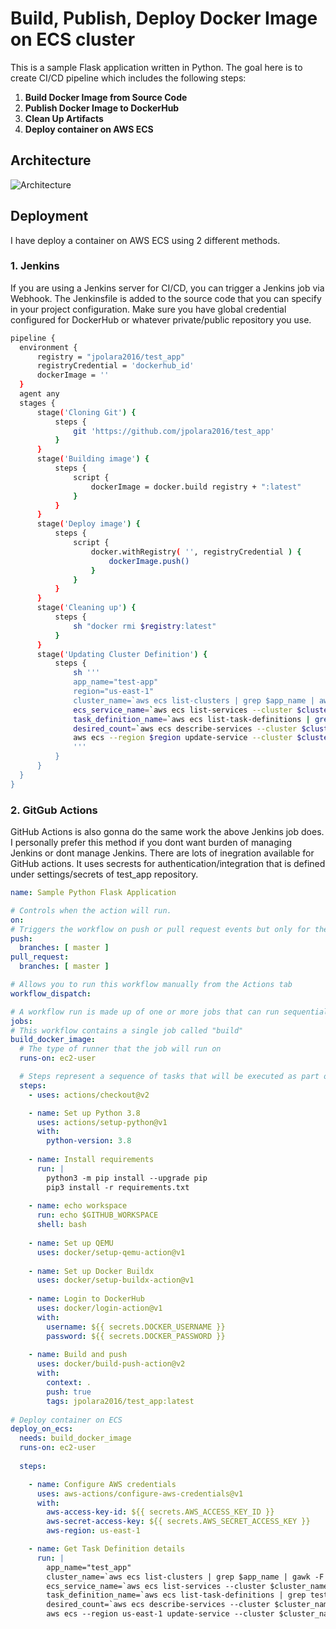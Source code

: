 # Build, Publish, Deploy Docker Image on ECS cluster

This is a sample Flask application written in Python. The goal here is to create CI/CD pipeline which includes the following steps:
  1. **Build Docker Image from Source Code**
  2. **Publish Docker Image to DockerHub**
  3. **Clean Up Artifacts**
  4. **Deploy container on AWS ECS**

## Architecture
![Architecture](CI-CD-using-Jenkins-and-Docker.png)


## Deployment
I have deploy a container on AWS ECS using 2 different methods.
  ### 1. **Jenkins**
  If you are using a Jenkins server for CI/CD, you can trigger a Jenkins job via Webhook. The Jenkinsfile is added to the source code that you can specify in your project configuration. Make sure you have global credential configured for DockerHub or whatever private/public repository you use.
  ```bash
  pipeline { 
    environment { 
        registry = "jpolara2016/test_app" 
        registryCredential = 'dockerhub_id' 
        dockerImage = '' 
    }
    agent any 
    stages {
        stage('Cloning Git') { 
            steps { 
                git 'https://github.com/jpolara2016/test_app' 
            }
        } 
        stage('Building image') { 
            steps { 
                script { 
                    dockerImage = docker.build registry + ":latest" 
                }
            } 
        }
        stage('Deploy image') { 
            steps { 
                script { 
                    docker.withRegistry( '', registryCredential ) { 
                        dockerImage.push() 
                    }
                } 
            }
        } 
        stage('Cleaning up') { 
            steps { 
                sh "docker rmi $registry:latest" 
            }
        }
        stage('Updating Cluster Definition') { 
            steps { 
                sh '''
                app_name="test-app"
                region="us-east-1"
                cluster_name=`aws ecs list-clusters | grep $app_name | awk -F "/" '{ print $2 }' | sed 's/"//'`
                ecs_service_name=`aws ecs list-services --cluster $cluster_name | awk -F "/" '{ print $3 }' | sed 's/"//' | sed '/^$/d'`
                task_definition_name=`aws ecs list-task-definitions | grep $app_name | awk -F: '{ print $6 }' | awk -F "/" '{ print $2 }'`
                desired_count=`aws ecs describe-services --cluster $cluster_name --services $ecs_service_name | grep desiredCount | tail -n 1 | awk -F ": " '{ print $2 }' | sed 's/,//'`
                aws ecs --region $region update-service --cluster $cluster_name --service $ecs_service_name --task-definition $task_definition_name --desired-count $desired_count --force-new-deployment
                '''
            }
        }
    }
}
  ```
 ### 2. **GitGub Actions**
  GitHub Actions is also gonna do the same work the above Jenkins job does. I personally prefer this method if you dont want burden of managing Jenkins or dont manage Jenkins. There are lots of inegration available for GitHub actions. It uses secrests for authentication/integration that is defined under settings/secrets of test_app repository. 
  ```yml
  name: Sample Python Flask Application

# Controls when the action will run. 
on:
  # Triggers the workflow on push or pull request events but only for the master branch
  push:
    branches: [ master ]
  pull_request:
    branches: [ master ]

  # Allows you to run this workflow manually from the Actions tab
  workflow_dispatch:

# A workflow run is made up of one or more jobs that can run sequentially or in parallel
jobs:
  # This workflow contains a single job called "build"
  build_docker_image:
    # The type of runner that the job will run on
    runs-on: ec2-user

    # Steps represent a sequence of tasks that will be executed as part of the job
    steps:
      - uses: actions/checkout@v2

      - name: Set up Python 3.8
        uses: actions/setup-python@v1
        with:
          python-version: 3.8
          
      - name: Install requirements
        run: |
          python3 -m pip install --upgrade pip
          pip3 install -r requirements.txt
          
      - name: echo workspace
        run: echo $GITHUB_WORKSPACE
        shell: bash
        
      - name: Set up QEMU
        uses: docker/setup-qemu-action@v1
      
      - name: Set up Docker Buildx
        uses: docker/setup-buildx-action@v1
      
      - name: Login to DockerHub
        uses: docker/login-action@v1
        with:
          username: ${{ secrets.DOCKER_USERNAME }}
          password: ${{ secrets.DOCKER_PASSWORD }}
      
      - name: Build and push
        uses: docker/build-push-action@v2
        with:
          context: .
          push: true
          tags: jpolara2016/test_app:latest
          
# Deploy container on ECS          
  deploy_on_ecs:
    needs: build_docker_image
    runs-on: ec2-user
    
    steps:

      - name: Configure AWS credentials
        uses: aws-actions/configure-aws-credentials@v1
        with:
          aws-access-key-id: ${{ secrets.AWS_ACCESS_KEY_ID }}
          aws-secret-access-key: ${{ secrets.AWS_SECRET_ACCESS_KEY }}
          aws-region: us-east-1

      - name: Get Task Definition details
        run: |
          app_name="test_app"
          cluster_name=`aws ecs list-clusters | grep $app_name | gawk -F "/" '{ print $2 }' | sed 's/"//'`
          ecs_service_name=`aws ecs list-services --cluster $cluster_name | gawk -F "/" '{ print $3 }' | sed 's/"//' | sed '/^$/d'`
          task_definition_name=`aws ecs list-task-definitions | grep test_app | gawk -F: '{ print $6 }' | gawk -F "/" '{ print $2 }'`
          desired_count=`aws ecs describe-services --cluster $cluster_name --services $ecs_service_name | grep desiredCount | tail -n 1 | gawk -F ": " '{ print $2 }' | sed 's/,//'`
          aws ecs --region us-east-1 update-service --cluster $cluster_name --service $ecs_service_name --task-definition $task_definition_name --desired-count $desired_count --force-new-deployment
  ```
